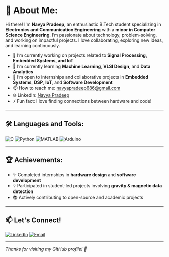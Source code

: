 # 💫 About Me:
Hi there! I'm **Navya Pradeep**, an enthusiastic B.Tech student specializing in **Electronics and Communication Engineering** with a **minor in Computer Science Engineering**. I’m passionate about technology, problem-solving, and working on impactful projects. I love collaborating, exploring new ideas, and learning continuously.

- 🔭 I’m currently working on projects related to **Signal Processing, Embedded Systems, and IoT**
- 🌱 I’m currently learning **Machine Learning**, **VLSI Design**, and **Data Analytics**
- 🤝 I’m open to internships and collaborative projects in **Embedded Systems**, **DSP**, **IoT**, and **Software Development**
- 📫 How to reach me: [navyapradeep686@gmail.com](mailto:navyapradeep686@gmail.com)
- 🌐 LinkedIn: [Navya Pradeep](https://www.linkedin.com/in/navya-pradeep-b665b0277/)
- ⚡ Fun fact: I love finding connections between hardware and code!

---

## 🛠️ Languages and Tools:
![C](https://img.shields.io/badge/-C-00599C?style=flat&logo=c)
![Python](https://img.shields.io/badge/-Python-3776AB?style=flat&logo=python)
![MATLAB](https://img.shields.io/badge/-MATLAB-orange?style=flat&logo=mathworks)
![Arduino](https://img.shields.io/badge/-Arduino-00979D?style=flat&logo=arduino)


---

## 🏆 Achievements:
- ✨ Completed internships in **hardware design** and **software development**
- 💡 Participated in student-led projects involving **gravity & magnetic data detection**
- 📚 Actively contributing to open-source and academic projects

---

## 📫 Let's Connect!
[![LinkedIn](https://img.shields.io/badge/-LinkedIn-blue?style=flat&logo=linkedin)](https://www.linkedin.com/in/navya-pradeep-b665b0277/)
[![Email](https://img.shields.io/badge/-Email-c14438?style=flat&logo=gmail&logoColor=white)](mailto:navyapradeep686@gmail.com)

---

*Thanks for visiting my GitHub profile! 🌟*

